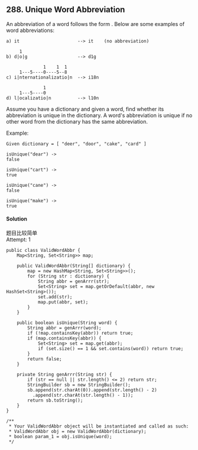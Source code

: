 ## 288. Unique Word Abbreviation

An abbreviation of a word follows the form <first letter><number><last letter>. Below are some examples of word abbreviations:
~~~
a) it                      --> it    (no abbreviation)

     1
b) d|o|g                   --> d1g

              1    1  1
     1---5----0----5--8
c) i|nternationalizatio|n  --> i18n

              1
     1---5----0
d) l|ocalizatio|n          --> l10n
~~~
Assume you have a dictionary and given a word, find whether its abbreviation is unique in the dictionary. A word's abbreviation is unique if no other word from the dictionary has the same abbreviation.

Example:
~~~
Given dictionary = [ "deer", "door", "cake", "card" ]

isUnique("dear") ->
false

isUnique("cart") ->
true

isUnique("cane") ->
false

isUnique("make") ->
true
~~~

#### Solution
题目比较简单 <br>
Attempt: 1
~~~
public class ValidWordAbbr {
    Map<String, Set<String>> map;

    public ValidWordAbbr(String[] dictionary) {
        map = new HashMap<String, Set<String>>();
        for (String str : dictionary) {
            String abbr = genArrr(str);
            Set<String> set = map.getOrDefault(abbr, new HashSet<String>());
            set.add(str);
            map.put(abbr, set);
        }
    }

    public boolean isUnique(String word) {
        String abbr = genArrr(word);
        if (!map.containsKey(abbr)) return true;
        if (map.containsKey(abbr)) {
            Set<String> set = map.get(abbr);
            if (set.size() == 1 && set.contains(word)) return true;
        }
        return false;
    }

    private String genArrr(String str) {
        if (str == null || str.length() <= 2) return str;
        StringBuilder sb = new StringBuilder();
        sb.append(str.charAt(0)).append(str.length() - 2)
          .append(str.charAt(str.length() - 1));
        return sb.toString();
    }
}

/**
 * Your ValidWordAbbr object will be instantiated and called as such:
 * ValidWordAbbr obj = new ValidWordAbbr(dictionary);
 * boolean param_1 = obj.isUnique(word);
 */
~~~

